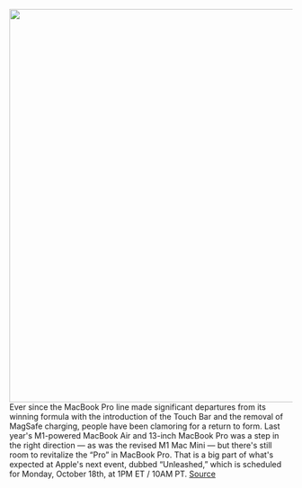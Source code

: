 <img src='https://cdn.vox-cdn.com/thumbor/AHkW1LHyi-rQDMpiTjSKQSbXCJc=/0x0:1424x824/1200x800/filters:focal(599x299:825x525)/cdn.vox-cdn.com/uploads/chorus_image/image/70010470/image__7_.0.jpg' width='700px' /><br/>
Ever since the MacBook Pro line made significant departures from its winning formula with the introduction of the Touch Bar and the removal of MagSafe charging, people have been clamoring for a return to form. Last year's M1-powered MacBook Air and 13-inch MacBook Pro was a step in the right direction — as was the revised M1 Mac Mini — but there's still room to revitalize the “Pro” in MacBook Pro. That is a big part of what's expected at Apple's next event, dubbed “Unleashed,” which is scheduled for Monday, October 18th, at 1PM ET / 10AM PT.
<a href='https://www.theverge.com/22725300/apple-event-unleashed-fall-2021-mac-mini-macbook-pro-news-announcements-products'> Source <a/>